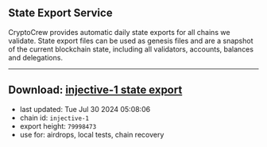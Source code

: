 ## State Export Service
CryptoCrew provides automatic daily state exports for all chains we validate. State export files can be used as genesis files and are a snapshot of the current blockchain state, including all validators, accounts, balances and delegations.

---
**Download: [injective-1 state export](https://dl-eu2.ccvalidators.com/SERVICE/injective/injective-1_export_79998473.json)**
---

- last updated: Tue Jul 30 2024 05:08:06
- chain id: `injective-1`
- export height: `79998473`
- use for: airdrops, local tests, chain recovery

